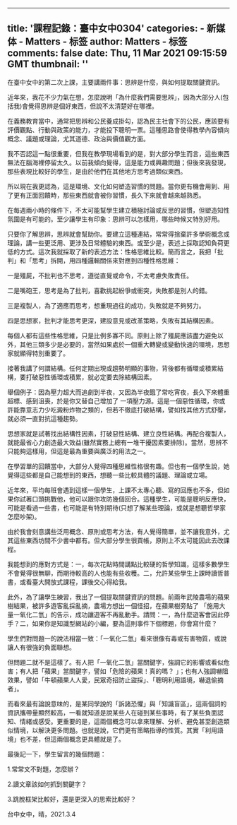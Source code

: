 
---
title: '課程記錄：臺中女中0304'
categories: 
    - 新媒体
    - Matters - 标签
author: Matters - 标签
comments: false
date: Thu, 11 Mar 2021 09:15:59 GMT
thumbnail: ''
---

<div>   
<p>在臺中女中的第二次上課，主要講兩件事：思辨是什麼，與如何提取關鍵資訊。</p><p>近年來，我花不少力氣在想，怎麼說明「為什麼我們需要思辨」，因為大部分人(包括我)會覺得思辨是個好東西，但說不太清楚好在哪裡。</p><p>在義務教育當中，通常把思辨和公民養成掛勾，認為民主社會下的公民，應該要有評價觀點、行動與政策的能力，才能投下聰明一票。這種思路會使得教學內容傾向概念、議題或理論，尤其道德、政治與價值觀方面。</p><p>我不否認這一點很重要，但我在教學現場看到的是，對大部分學生而言，這些東西無法在腦海裡停留太久。以前我傾向覺得，這是能力或興趣問題；但後來我發現，那些表現比較好的學生，是由於他們在其他地方思考過類似東西。</p><p>所以現在我更認為，這是環境、文化如何塑造習慣的問題。當你更有機會用到、用了更有正面回饋時，那些東西就會被你習慣，長久下來就會越來越熟悉。</p><p>在每週兩小時的條件下，不太可能幫學生建立積極討論或反思的習慣，但塑造知性氛圍是有可能的。至少讓學生有印象：思辨可以怎樣用，哪些時候又特別好用。</p><p>只要你了解思辨，思辨就會幫助你。要建立這種連結，常常得捨棄許多學術概念或理論，講一些更泛用、更涉及日常體驗的東西。或至少是，表述上採取認知負荷更低的方式。這次我就採取了新的表述方法：性格思維比較。簡而言之，我把「批判」和「思考」拆開，用四種邏輯關係來對應到四種性格思維：</p><p>一是殭屍，不批判也不思考，遵從直覺或命令，不太考慮失敗責任。</p><p>二是嘴砲王，思考是為了批判，喜歡挑起紛爭或衝突，失敗都是別人的錯。</p><p>三是複製人，為了適應而思考，想重現過往的成功，失敗就是不夠努力。</p><p>四是思想家，批判才能思考更深，建設意見或改革策略，失敗有其結構因素。</p><p>每個人都有這些性格思維，只是比例多寡不同。原則上除了殭屍應該盡力避免以外，其他三類多少是必要的，當然如果處於一個重大轉變或變動快速的環境，思想家就顯得特別重要了。</p><p>接著我講了何謂結構。任何定期出現或趨勢明顯的事物，背後都有循環或積累結 構，要打破惡性循環或積累，就必定要去除結構因素。</p><p>舉個例子：因為壓力超大而追劇到半夜，又因為半夜餓了常吃宵夜，長久下來體重超標、感到沮喪，於是你又替自己增加了 一項壓力源。這是一個惡性循環，你或許能靠意志力少吃澱粉炸物之類的，但若不徹底打破結構，譬如找其他方式舒壓，就必須一直對抗這種趨勢。</p><p>思想家就是試著找出結構性因素，打破惡性結構、建立良性結構。再配合複製人，就能最省心力創造最大效益(雖然實務上總有一堆干擾因素要排除)。當然，思辨不只能夠這樣用，但這是最為重要與廣泛的用法之一。</p><p>在學習單的回饋當中，大部分人覺得四種思維性格很有趣。但也有一個學生說，她覺得這些都是自己能想到的東西，想聽一些比較具體的議題、理論或立場。</p><p>近年來，平均每班會遇到這樣一個學生，上課不太專心聽、寫的回應也不多，但如果你試著口頭挑戰他，他可以跟你攻防幾個回合。這種學生，可能是聰明反應快，可能是看過一些書，也可能是有特別期待(只想了解某些理論，或就是想聽哲學家怎麼吵架)。</p><p>由於我會刻意講些泛用概念、原則或思考方法，有人覺得簡單，並不讓我意外，尤其這些東西坊間不少書中都有。但大部分學生很買帳，原則上不太可能因此去改課程。</p><p>我能想到的應對方式是：一，每次花點時間講點比較硬的哲學知識，這樣多數學生不會覺得很無聊，而期待較高的人也能有些收穫。二，允許某些學生上課時讀哲普書，或看臺大開放式課程，課後交心得給我。</p><p>此外，為了讓學生練習，我出了一個提取關鍵資訊的問題。前兩年武陵農場的蘋果樹結果，被許多遊客亂採亂摘，農場方想出一個怪招，在蘋果樹旁貼了 「施用大量一氧化二氫」的告示，成功讓遊客不再亂動手。請問：一，為什麼遊客會因此停手？二，如果你是知識型網站的小編，要為這則事件下個標題，你會寫什麼？</p><p>學生們對問題一的說法相當一致：「一氧化二氫」看來很像有毒或有害物質，或說讓人有很強的負面聯想。</p><p>但問題二就不是這樣了。有人把「一氧化二氫」當關鍵字，強調它的影響或看似危害；有人把「蘋果」當關鍵字，譬如「危險的蘋果！真的嗎？ 」；也有人強調嚇阻效果，譬如「牛頓蘋果人人愛，民眾奇招防止盜採」、「聰明利用語境，嚇退偷摘者」。</p><p>而看來最有論說意味的，是某同學說的「訴諸恐懼」與「知識盲區」，這兩個詞的資訊攜帶量顯然較高，一看就知道是說某些人在碰到某些事時，有了某些負面認知、情緒或感受。更重要的是，這兩個概念可以拿來理解、分析、避免甚至創造類似情境，以解決更多問題。也就是說，它們更有策略指導的性質。其實「利用語境」也不差，但這兩個概念更具體就是了。</p><p>最後記一下，學生留言的幾個問題：</p><p>1.常常文不對題，怎麼辦？</p><p>2.讀文章該如何抓到關鍵字？</p><p>3.跳脫框架比較好，還是更深入的思索比較好？</p><p>台中女中，晴，2021.3.4</p>  
</div>
            